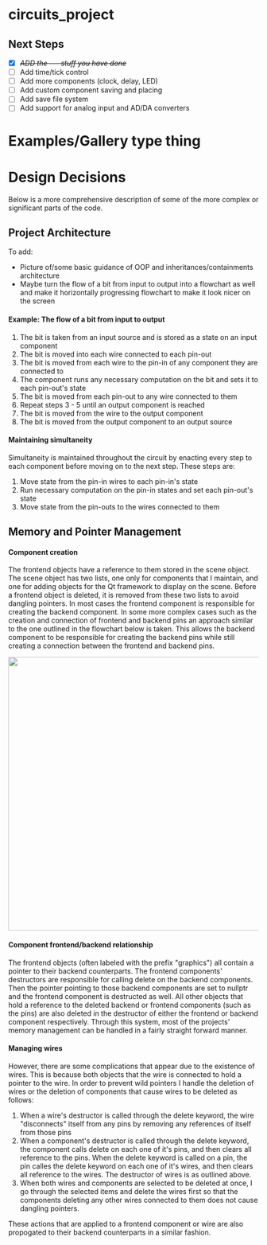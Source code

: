 # circuits_project

## Next Steps
- [X] ~~*ADD the --- stuff you have done*~~
- [ ] Add time/tick control
- [ ] Add more components (clock, delay, LED)
- [ ] Add custom component saving and placing
- [ ] Add save file system
- [ ] Add support for analog input and AD/DA converters

# Examples/Gallery type thing

# Design Decisions
Below is a more comprehensive description of some of the more complex or significant parts of the code.
## Project Architecture
To add: 
- Picture of/some basic guidance of OOP and inheritances/containments architecture
- Maybe turn the flow of a bit from input to output into a flowchart as well and make it horizontally progressing flowchart to make it look nicer on the screen

#### Example: The flow of a bit from input to output
1. The bit is taken from an input source and is stored as a state on an input component
2. The bit is moved into each wire connected to each pin-out
3. The bit is moved from each wire to the pin-in of any component they are connected to
4. The component runs any necessary computation on the bit and sets it to each pin-out's state
5. The bit is moved from each pin-out to any wire connected to them
6. Repeat steps 3 - 5 until an output component is reached
7. The bit is moved from the wire to the output component
8. The bit is moved from the output component to an output source

#### Maintaining simultaneity
Simultaneity is maintained throughout the circuit by enacting every step to each component before moving on to the next step. These steps are:
1. Move state from the pin-in wires to each pin-in's state
2. Run necessary computation on the pin-in states and set each pin-out's state
3. Move state from the pin-outs to the wires connected to them

## Memory and Pointer Management

#### Component creation
The frontend objects have a reference to them stored in the scene object. The scene object has two lists, one only for components that I maintain, and one for adding objects for the Qt framework to display on the scene. Before a frontend object is deleted, it is removed from these two lists to avoid dangling pointers. In most cases the frontend component is responsible for creating the backend component. In some more complex cases such as the creation and connection of frontend and backend pins an approach similar to the one outlined in the flowchart below is taken. This allows the backend component to be responsible for creating the backend pins while still creating a connection between the frontend and backend pins.

<img src="https://user-images.githubusercontent.com/35043400/224468664-ab5f7433-6c5c-41c6-a5bf-71fd1d1164d3.png" width="650" height="550">

#### Component frontend/backend relationship
The frontend objects (often labeled with the prefix "graphics") all contain a pointer to their backend counterparts. 
The frontend components' destructors are responsible for calling delete on the backend components. 
Then the pointer pointing to those backend components are set to nullptr and the frontend component is destructed as well. 
All other objects that hold a reference to the deleted backend or frontend components (such as the pins) are also deleted in the destructor of either the frontend or backend component respectively.
Through this system, most of the projects' memory management can be handled in a fairly straight forward manner. 

#### Managing wires
However, there are some complications that appear due to the existence of wires. This is because both objects that the wire is connected to hold a pointer to the wire.
In order to prevent wild pointers I handle the deletion of wires or the deletion of components that cause wires to be deleted as follows: 
1. When a wire's destructor is called through the delete keyword, the wire "disconnects" itself from any pins by removing any references of itself from those pins
2. When a component's destructor is called through the delete keyword, the component calls delete on each one of it's pins, and then clears all reference to the pins.
When the delete keyword is called on a pin, the pin calles the delete keyword on each one of it's wires, and then clears all reference to the wires. The destructor of wires is as outlined above.
3. When both wires and components are selected to be deleted at once, I go through the selected items and delete the wires first so that the components deleting any other wires connected to them does not cause dangling pointers.

These actions that are applied to a frontend component or wire are also propogated to their backend counterparts in a similar fashion.
